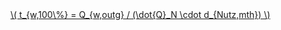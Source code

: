 <a href="/eco2_guide_center/1.%20ECO2%20Logic%20Guide/Hee1_Equation_List.html" class="equation-link" target="_blank" rel="noopener noreferrer">
  \( t_{w,100\%} = Q_{w,outg} / (\dot{Q}_N \cdot d_{Nutz,mth}) \) 
</a>
